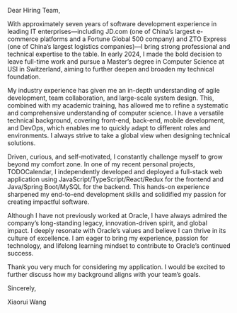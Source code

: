 <!--
 * @Author: Xiaorui Wang
 * @Email: xiaorui.wang@usi.ch
 * @Date: 2025-04-23 22:00:47
 * @LastEditors: Xiaorui Wang
 * @LastEditTime: 2025-04-23 22:01:14
 * @Description: 
 * Copyright (c) 2025 by Xiaorui Wang, All Rights Reserved. 
-->
Dear Hiring Team,

With approximately seven years of software development experience in leading IT enterprises—including JD.com (one of China’s largest e-commerce platforms and a Fortune Global 500 company) and ZTO Express (one of China’s largest logistics companies)—I bring strong professional and technical expertise to the table. In early 2024, I made the bold decision to leave full-time work and pursue a Master’s degree in Computer Science at USI in Switzerland, aiming to further deepen and broaden my technical foundation.

My industry experience has given me an in-depth understanding of agile development, team collaboration, and large-scale system design. This, combined with my academic training, has allowed me to refine a systematic and comprehensive understanding of computer science. I have a versatile technical background, covering front-end, back-end, mobile development, and DevOps, which enables me to quickly adapt to different roles and environments. I always strive to take a global view when designing technical solutions.

Driven, curious, and self-motivated, I constantly challenge myself to grow beyond my comfort zone. In one of my recent personal projects, TODOCalendar, I independently developed and deployed a full-stack web application using JavaScript/TypeScript/React/Redux for the frontend and Java/Spring Boot/MySQL for the backend. This hands-on experience sharpened my end-to-end development skills and solidified my passion for creating impactful software.

Although I have not previously worked at Oracle, I have always admired the company’s long-standing legacy, innovation-driven spirit, and global impact. I deeply resonate with Oracle’s values and believe I can thrive in its culture of excellence. I am eager to bring my experience, passion for technology, and lifelong learning mindset to contribute to Oracle’s continued success.

Thank you very much for considering my application. I would be excited to further discuss how my background aligns with your team’s goals.

Sincerely,

Xiaorui Wang